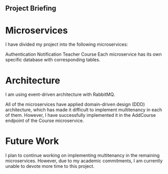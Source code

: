 ## Project Briefing
# Microservices
I have divided my project into the following microservices:

Authentication
Notification
Teacher
Course
Each microservice has its own specific database with corresponding tables.

# Architecture
I am using event-driven architecture with RabbitMQ.

All of the microservices have applied domain-driven design (DDD) architecture, which has made it difficult to implement multitenancy in each of them. However, I have successfully implemented it in the AddCourse endpoint of the Course microservice.

# Future Work
I plan to continue working on implementing multitenancy in the remaining microservices. However, due to my academic commitments, I am currently unable to devote more time to this project.
